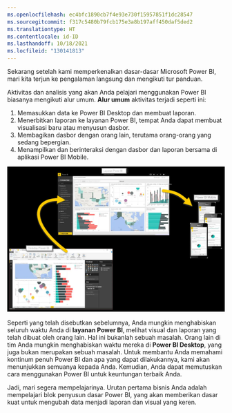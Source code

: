 ```yaml
---
ms.openlocfilehash: ec4bfc1890cb7f4e93e730f15957851f1dc28547
ms.sourcegitcommit: f317c5480b79fcb175e3a8b197aff450daf5ded2
ms.translationtype: HT
ms.contentlocale: id-ID
ms.lasthandoff: 10/18/2021
ms.locfileid: "130141813"
---
```

Sekarang setelah kami memperkenalkan dasar-dasar Microsoft Power BI, mari kita terjun ke pengalaman langsung dan mengikuti tur panduan. 

Aktivitas dan analisis yang akan Anda pelajari menggunakan Power BI biasanya mengikuti alur umum. **Alur umum** aktivitas terjadi seperti ini:

1. Memasukkan data ke Power BI Desktop dan membuat laporan.
2. Menerbitkan laporan ke layanan Power BI, tempat Anda dapat membuat visualisasi baru atau menyusun dasbor.
3. Membagikan dasbor dengan orang lain, terutama orang-orang yang sedang bepergian.
4. Menampilkan dan berinteraksi dengan dasbor dan laporan bersama di aplikasi Power BI Mobile.

![Siklus penggunaan Power BI](../media/pbi-using_01.png)

Seperti yang telah disebutkan sebelumnya, Anda mungkin menghabiskan seluruh waktu Anda di **layanan Power BI**, melihat visual dan laporan yang telah dibuat oleh orang lain. Hal ini bukanlah sebuah masalah. Orang lain di tim Anda mungkin menghabiskan waktu mereka di **Power BI Desktop**, yang juga bukan merupakan sebuah masalah. Untuk membantu Anda memahami kontinum penuh Power BI dan apa yang dapat dilakukannya, kami akan menunjukkan semuanya kepada Anda. Kemudian, Anda dapat memutuskan cara menggunakan Power BI untuk keuntungan terbaik Anda.

Jadi, mari segera mempelajarinya. Urutan pertama bisnis Anda adalah mempelajari blok penyusun dasar Power BI, yang akan memberikan dasar kuat untuk mengubah data menjadi laporan dan visual yang keren.

